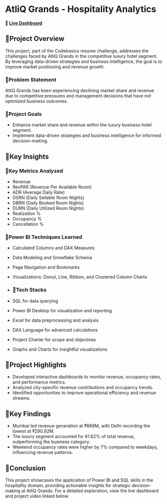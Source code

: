 # AtliQ Grands - Hospitality Analytics
**🔗 [Live Dashboard](https://app.powerbi.com/view?r=eyJrIjoiNDU2NDc2MTMtMzg4NC00MzdjLThjNjMtMjU3Zjk3NTBiYzdjIiwidCI6ImM2ZTU0OWIzLTVmNDUtNDAzMi1hYWU5LWQ0MjQ0ZGM1YjJjNCJ9)** 

## 🔶Project Overview

This project, part of the Codebasics resume challenge, addresses the challenges faced by AtliQ Grands in the competitive luxury hotel segment. By leveraging data-driven strategies and business intelligence, the goal is to improve market positioning and revenue growth.

### 🔶Problem Statement

AtliQ Grands has been experiencing declining market share and revenue due to competitive pressures and management decisions that have not optimized business outcomes.

### 🔶Project Goals

- Enhance market share and revenue within the luxury business hotel segment.
- Implement data-driven strategies and business intelligence for informed decision-making.

## 🔶Key Insights

### 🔶Key Metrics Analyzed

- Revenue
- RevPAR (Revenue Per Available Room)
- ADR (Average Daily Rate)
- DSRN (Daily Sellable Room Nights)
- DBRN (Daily Booked Room Nights)
- DURN (Daily Utilized Room Nights)
- Realization %
- Occupancy %
- Cancellation %

### 🔶Power BI Techniques Learned

- Calculated Columns and DAX Measures
- Data Modeling and Snowflake Schema
- Page Navigation and Bookmarks
- Visualizations: Donut, Line, Ribbon, and Clustered Column Charts

- ### 🔶Tech Stacks

- SQL for data querying
- Power BI Desktop for visualization and reporting
- Excel for data preprocessing and analysis
- DAX Language for advanced calculations
- Project Charter for scope and objectives
- Graphs and Charts for insightful visualizations

## 🔶Project Highlights

- Developed interactive dashboards to monitor revenue, occupancy rates, and performance metrics.
- Analyzed city-specific revenue contributions and occupancy trends.
- Identified opportunities to improve operational efficiency and revenue streams.

## 🔶Key Findings

- Mumbai led revenue generation at ₹669M, with Delhi recording the lowest at ₹290.92M.
- The luxury segment accounted for 61.62% of total revenue, outperforming the business category.
- Weekend occupancy rates were higher by 7% compared to weekdays, influencing revenue patterns.

## 🔶Conclusion

This project showcases the application of Power BI and SQL skills in the hospitality domain, providing actionable insights for strategic decision-making at AtliQ Grands. For a detailed exploration, view the live dashboard and project video linked below.
